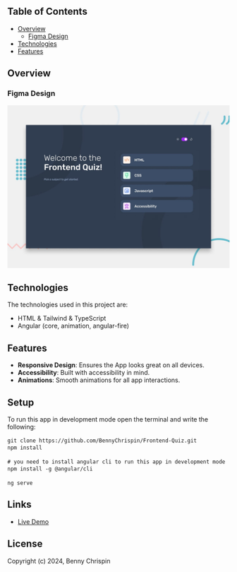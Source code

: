 
## Table of Contents

- [Overview](#overview)
  - [Figma Design](#figma-design)
- [Technologies](#technologies)
- [Features](#features)

## Overview

### Figma Design

<p align="center">
<img src="./public/preview.jpg" alt="Design Preview" width="900">
</p>

## Technologies

The technologies used in this project are:

* HTML & Tailwind & TypeScript
* Angular (core, animation, angular-fire)

## Features

* **Responsive Design**: Ensures the App looks great on all devices.
* **Accessibility**: Built with accessibility in mind.
* **Animations**: Smooth animations for all app interactions.

## Setup

To run this app in development mode open the terminal and write the following:

```shell  
git clone https://github.com/BennyChrispin/Frontend-Quiz.git 
npm install

# you need to install angular cli to run this app in development mode
npm install -g @angular/cli

ng serve
```

## Links

* [Live Demo](https://frontend-quiz-seven.vercel.app/)


## License

Copyright (c) 2024, Benny Chrispin
